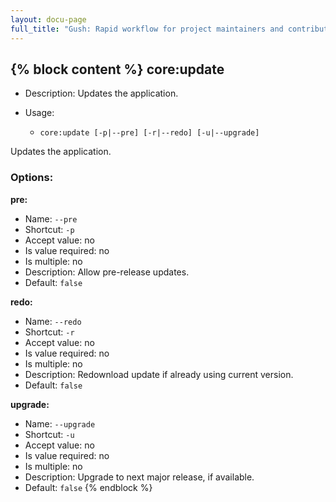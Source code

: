 ```yaml
---
layout: docu-page
full_title: "Gush: Rapid workflow for project maintainers and contributors"
---
```

{% block content %}
core:update
-----------

* Description: Updates the application.
* Usage:

  * `core:update [-p|--pre] [-r|--redo] [-u|--upgrade]`

Updates the application.

### Options:

**pre:**

* Name: `--pre`
* Shortcut: `-p`
* Accept value: no
* Is value required: no
* Is multiple: no
* Description: Allow pre-release updates.
* Default: `false`

**redo:**

* Name: `--redo`
* Shortcut: `-r`
* Accept value: no
* Is value required: no
* Is multiple: no
* Description: Redownload update if already using current version.
* Default: `false`

**upgrade:**

* Name: `--upgrade`
* Shortcut: `-u`
* Accept value: no
* Is value required: no
* Is multiple: no
* Description: Upgrade to next major release, if available.
* Default: `false`
{% endblock %}